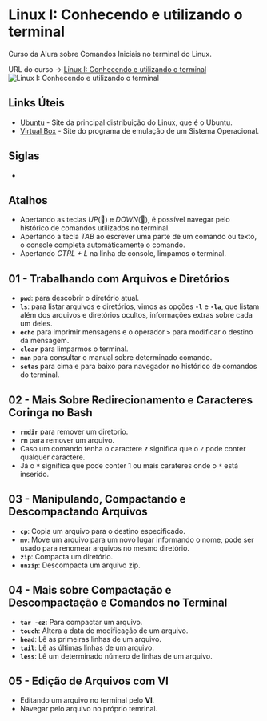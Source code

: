 # Linux I: Conhecendo e utilizando o terminal

Curso da Alura sobre Comandos Iniciais no terminal do Linux.

URL do curso -> [Linux I: Conhecendo e utilizando o terminal](https://www.alura.com.br/curso-online-linux-ubuntu)
![Linux I: Conhecendo e utilizando o terminal](https://www.alura.com.br/assets/api/share/curso-linux-ubuntu.png)

## Links Úteis
* [Ubuntu](https://ubuntu.com/desktop) - Site da principal distribuição do Linux, que é o Ubuntu.
* [Virtual Box](https://www.virtualbox.org/) - Site do programa de emulação de um Sistema Operacional.

## Siglas
*

## Atalhos
* Apertando as teclas *UP*(:arrow_up_small:) e *DOWN*(:arrow_down_small:), é possível navegar pelo histórico de comandos utilizados no terminal.
* Apertando a tecla *TAB* ao escrever uma parte de um comando ou texto, o console completa automáticamente o comando.
* Apertando *CTRL + L* na linha de console, limpamos o terminal.

## 01 - Trabalhando com Arquivos e Diretórios
* **`pwd`**: para descobrir o diretório atual.
* **`ls`**: para listar arquivos e diretórios, vimos as opções **`-l`** e **`-la`**, que listam além dos arquivos e diretórios ocultos, informações extras sobre cada um deles.
* **`echo`** para imprimir mensagens e o operador **`>`** para modificar o destino da mensagem.
* **`clear`** para limparmos o terminal.
* **`man`** para consultar o manual sobre determinado comando.
* **`setas`** para cima e para baixo para navegador no histórico de comandos do terminal.

## 02 - Mais Sobre Redirecionamento e Caracteres Coringa no Bash
* **`rmdir`** para remover um diretorio.
* **`rm`** para remover um arquivo.
* Caso um comando tenha o caractere **`?`** significa que o `?` pode conter qualquer caractere.
* Já o **`*`** significa que pode conter 1 ou mais carateres onde o `*` está inserido.

## 03 - Manipulando, Compactando e Descompactando Arquivos
* **`cp`**: Copia um arquivo para o destino especificado.
* **`mv`**: Move um arquivo para um novo lugar informando o nome, pode ser usado para renomear arquivos no mesmo diretório.
* **`zip`**: Compacta um diretório.
* **`unzip`**: Descompacta um arquivo zip.

## 04 - Mais sobre Compactação e Descompactação e Comandos no Terminal
* **`tar -cz`**: Para compactar um arquivo.
* **`touch`**: Altera a data de modificação de um arquivo.
* **`head`**: Lê as primeiras linhas de um arquivo.
* **`tail`**: Lê as últimas linhas de um arquivo.
* **`less`**: Lê um determinado número de linhas de um arquivo.

## 05 - Edição de Arquivos com VI
* Editando um arquivo no terminal pelo **VI**.
* Navegar pelo arquivo no próprio temrinal.